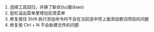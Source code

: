 ﻿1. 选择工具回归，并换了新衣(tu)裳(biao)
2. 低栏溢出菜单里增加反馈菜单
3. 修复按住 Shift 执行添加命令时不会在当前选中项上面添加歌词项目的问题
4. 修复按 Ctrl + N 不会新建文件的问题